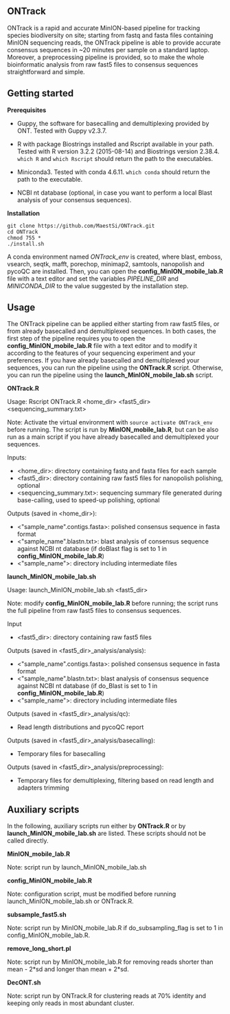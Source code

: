 ## ONTrack

ONTrack is a rapid and accurate MinION-based pipeline for tracking species biodiversity on site; starting from fastq and fasta files containing MinION sequencing reads, the ONTrack pipeline is able to provide accurate consensus sequences in ~20 minutes per sample on a standard laptop. Moreover, a preprocessing pipeline is provided, so to make the whole bioinformatic analysis from raw fast5 files to consensus sequences straightforward and simple.

## Getting started

**Prerequisites**

* Guppy, the software for basecalling and demultiplexing provided by ONT. Tested with Guppy v2.3.7.

* R with package Biostrings installed and Rscript available in your path.
Tested with R version 3.2.2 (2015-08-14) and Biostrings version 2.38.4.
```which R``` and ```which Rscript``` should return the path to the executables.

* Miniconda3.
Tested with conda 4.6.11.
```which conda``` should return the path to the executable.

* NCBI nt database (optional, in case you want to perform a local Blast analysis of your consensus sequences).

**Installation**

```
git clone https://github.com/MaestSi/ONTrack.git
cd ONTrack
chmod 755 *
./install.sh
```

A conda environment named _ONTrack_env_ is created, where blast, emboss, vsearch, seqtk, mafft, porechop, minimap2, samtools, nanopolish and pycoQC are installed.
Then, you can open the **config_MinION_mobile_lab.R** file with a text editor and set the variables _PIPELINE_DIR_ and _MINICONDA_DIR_ to the value suggested by the installation step.

## Usage

The ONTrack pipeline can be applied either starting from raw fast5 files, or from already basecalled and demultiplexed sequences.
In both cases, the first step of the pipeline requires you to open the **config_MinION_mobile_lab.R** file with a text editor and to modify it according to the features of your sequencing experiment and your preferences.
If you have already basecalled and demultiplexed your sequences, you can run the pipeline using the **ONTrack.R** script.
Otherwise, you can run the pipeline using the **launch_MinION_mobile_lab.sh** script.

**ONTrack.R**

Usage: Rscript ONTrack.R \<home_dir\> \<fast5_dir\> \<sequencing_summary.txt\>

Note: Activate the virtual environment with ```source activate ONTrack_env``` before running. The script is run by **MinION_mobile_lab.R**, but can be also run as a main script if you have already basecalled and demultiplexed your sequences.

Inputs:
* \<home_dir\>: directory containing fastq and fasta files for each sample
* \<fast5_dir\>: directory containing raw fast5 files for nanopolish polishing, optional
* \<sequencing_summary.txt\>: sequencing summary file generated during base-calling, used to speed-up polishing, optional

Outputs (saved in <home_dir>):
* \<"sample_name".contigs.fasta\>: polished consensus sequence in fasta format
* \<"sample_name".blastn.txt\>: blast analysis of consensus sequence against NCBI nt database (if doBlast flag is set to 1 in **config_MinION_mobile_lab.R**)
* \<"sample_name"\>: directory including intermediate files

**launch_MinION_mobile_lab.sh**

Usage:
launch_MinION_mobile_lab.sh \<fast5_dir\>

Note: modify **config_MinION_mobile_lab.R** before running; the script runs the full pipeline from raw fast5 files to consensus sequences.

Input
* \<fast5_dir\>: directory containing raw fast5 files

Outputs (saved in \<fast5_dir\>_analysis/analysis):
* \<"sample_name".contigs.fasta\>: polished consensus sequence in fasta format
* \<"sample_name".blastn.txt\>: blast analysis of consensus sequence against NCBI nt database (if do_Blast is set to 1 in **config_MinION_mobile_lab.R**)
* \<"sample_name"\>: directory including intermediate files

Outputs (saved in \<fast5_dir\>_analysis/qc):
* Read length distributions and pycoQC report

Outputs (saved in \<fast5_dir\>_analysis/basecalling):
* Temporary files for basecalling

Outputs (saved in \<fast5_dir\>_analysis/preprocessing):
* Temporary files for demultiplexing, filtering based on read length and adapters trimming

## Auxiliary scripts

In the following, auxiliary scripts run either by **ONTrack.R** or by **launch_MinION_mobile_lab.sh** are listed. These scripts should not be called directly.

**MinION_mobile_lab.R**

Note: script run by launch_MinION_mobile_lab.sh

**config_MinION_mobile_lab.R**

Note: configuration script, must be modified before running launch_MinION_mobile_lab.sh or ONTrack.R.

**subsample_fast5.sh**

Note: script run by MinION_mobile_lab.R if do_subsampling_flag is set to 1 in config_MinION_mobile_lab.R.

**remove_long_short.pl**

Note: script run by MinION_mobile_lab.R for removing reads shorter than mean - 2\*sd and longer than mean + 2\*sd.

**DecONT.sh**

Note: script run by ONTrack.R for clustering reads at 70% identity and keeping only reads in most abundant cluster.
